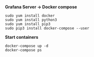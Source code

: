 **Grafana Server -> Docker compose**

    sudo yum install docker
    sudo yum install python3
    sudo yum install pip3
    sudo pip3 install docker-compose --user

**Start containers**

    docker-compose up -d
    docker-compose ps

